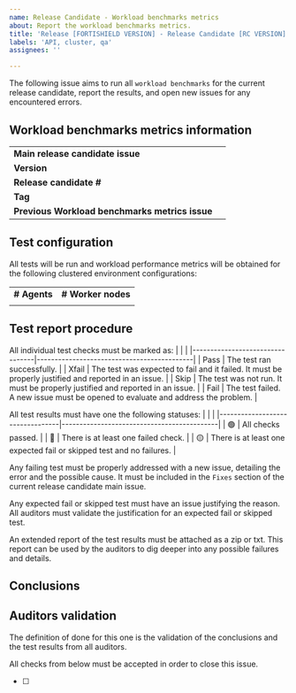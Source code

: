 ```yaml
---
name: Release Candidate - Workload benchmarks metrics 
about: Report the workload benchmarks metrics.
title: 'Release [FORTISHIELD VERSION] - Release Candidate [RC VERSION] - Workload benchmarks metrics'
labels: 'API, cluster, qa'
assignees: ''

---
```


The following issue aims to run all `workload benchmarks` for the current release candidate, report the results, and open new issues for any encountered errors.

## Workload benchmarks metrics information
|                                               |                                            |
|-----------------------------------------------|--------------------------------------------|
| **Main release candidate issue**              |                                            |
| **Version**                                   |                                            |
| **Release candidate #**                       |                                            |
| **Tag**                                       |                                            |
| **Previous Workload benchmarks metrics issue**|                                            |

## Test configuration
All tests will be run and workload performance metrics will be obtained for the following clustered environment configurations:

|                   |                    |
|-------------------|--------------------|
| **# Agents**      | **# Worker nodes** |
|                   |                    |

## Test report procedure
All individual test checks must be marked as:
|                                  |                                            |
|---------------------------------|--------------------------------------------|
| Pass | The test ran successfully. |
| Xfail | The test was expected to fail and it failed. It must be properly justified and reported in an issue.  |
| Skip | The test was not run. It must be properly justified and reported in an issue.  |
| Fail | The test failed. A new issue must be opened to evaluate and address the problem. |

All test results must have one the following statuses: 
|                                  |                                            |
|---------------------------------|--------------------------------------------|
| :green_circle:  | All checks passed. |
| :red_circle:  | There is at least one failed check. |
| :yellow_circle:  | There is at least one expected fail or skipped test and no failures. |

Any failing test must be properly addressed with a new issue, detailing the error and the possible cause. It must be included in the `Fixes` section of the current release candidate main issue.

Any expected fail or skipped test must have an issue justifying the reason. All auditors must validate the justification for an expected fail or skipped test.

An extended report of the test results must be attached as a zip or txt. This report can be used by the auditors to dig deeper into any possible failures and details.

## Conclusions

<!--
All tests have been executed and the results can be found [here]().

All tests have passed and the fails have been reported or justified. I therefore conclude that this issue is finished and OK for this release candidate.

For a detailed conclusion and report on the cluster performance metrics please refer to [Issue comment]().
-->

## Auditors validation
The definition of done for this one is the validation of the conclusions and the test results from all auditors.

All checks from below must be accepted in order to close this issue.

- [ ] 